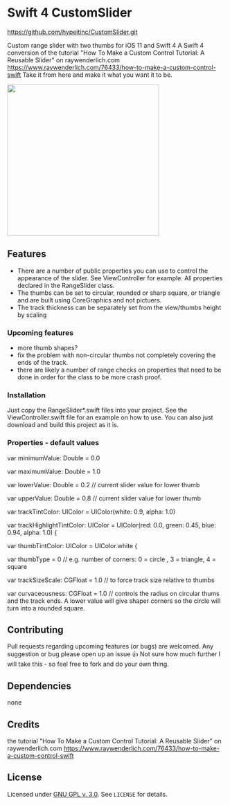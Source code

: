 # Swift 4 CustomSlider

https://github.com/hypeitinc/CustomSlider.git

Custom range slider with two thumbs for iOS 11 and Swift 4
A Swift 4 conversion of the tutorial "How To Make a Custom Control Tutorial: A Reusable Slider" on raywenderlich.com
https://www.raywenderlich.com/76433/how-to-make-a-custom-control-swift
Take it from here and make it what you want it to be.


<img src="https://raw.githubusercontent.com/hypeitinc/CustomSlider/master/Assets/custom_slider_example" width="350" />


## Features

- There are a number of public properties you can use to control the appearance of the slider. See ViewController for example. All properties declared in the RangeSlider class.
- The thumbs can be set to circular, rounded or sharp square, or triangle and are built using CoreGraphics and not pictuers.
- The track thickness can be separately set from the view/thumbs height by scaling


### Upcoming features

- more thumb shapes?
- fix the problem with non-circular  thumbs not completely covering the ends of the track.
- there are likely a number of range checks on properties that need to be done in order for the class to be more crash proof.


### Installation

Just copy the RangeSlider*.swift files into your project.
See the ViewController.swift file for an example on how to use.
You can also just download and build this project as it is.


### Properties - default values

var minimumValue: Double = 0.0

var maximumValue: Double = 1.0

var lowerValue: Double = 0.2        // current slider value for lower thumb

var upperValue: Double = 0.8       // current slider value for lower thumb

var trackTintColor: UIColor = UIColor(white: 0.9, alpha: 1.0)

var trackHighlightTintColor: UIColor = UIColor(red: 0.0, green: 0.45, blue: 0.94, alpha: 1.0) {

var thumbTintColor: UIColor = UIColor.white {

var thumbType = 0                      // e.g. number of corners:  0 = circle , 3 = triangle, 4 = square

var trackSizeScale: CGFloat = 1.0   // to force track size relative to thumbs

var curvaceousness: CGFloat = 1.0       // controls the radius on circular thums and the track ends. A lower value will give shaper corners so the circle will turn into a rounded square.



## Contributing

Pull requests regarding upcoming features (or bugs) are welcomed. Any suggestion or bug please open up an issue 👍
Not sure how much further I will take this - so feel free to fork and do your own thing.



## Dependencies

none



## Credits

the tutorial "How To Make a Custom Control Tutorial: A Reusable Slider" on raywenderlich.com
https://www.raywenderlich.com/76433/how-to-make-a-custom-control-swift



## License

Licensed under [GNU GPL v. 3.0](https://opensource.org/licenses/GPL-3.0). See `LICENSE` for details.
